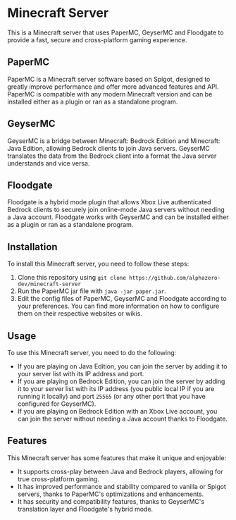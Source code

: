 # Minecraft Server

This is a Minecraft server that uses PaperMC, GeyserMC and Floodgate to provide a fast, secure and cross-platform gaming experience.

## PaperMC

PaperMC is a Minecraft server software based on Spigot, designed to greatly improve performance and offer more advanced features and API. PaperMC is compatible with any modern Minecraft version and can be installed either as a plugin or ran as a standalone program.

## GeyserMC

GeyserMC is a bridge between Minecraft: Bedrock Edition and Minecraft: Java Edition, allowing Bedrock clients to join Java servers. GeyserMC translates the data from the Bedrock client into a format the Java server understands and vice versa.

## Floodgate

Floodgate is a hybrid mode plugin that allows Xbox Live authenticated Bedrock clients to securely join online-mode Java servers without needing a Java account. Floodgate works with GeyserMC and can be installed either as a plugin or ran as a standalone program.

## Installation

To install this Minecraft server, you need to follow these steps:

1. Clone this repository using `git clone https://github.com/alphazero-dev/minecraft-server`
2. Run the PaperMC jar file with `java -jar paper.jar`.
3. Edit the config files of PaperMC, GeyserMC and Floodgate according to your preferences. You can find more information on how to configure them on their respective websites or wikis.

## Usage

To use this Minecraft server, you need to do the following:

- If you are playing on Java Edition, you can join the server by adding it to your server list with its IP address and port.
- If you are playing on Bedrock Edition, you can join the server by adding it to your server list with its IP address (you public local IP if you are running it locally) and port `25565` (or any other port that you have configured for GeyserMC).
- If you are playing on Bedrock Edition with an Xbox Live account, you can join the server without needing a Java account thanks to Floodgate.

## Features

This Minecraft server has some features that make it unique and enjoyable:

- It supports cross-play between Java and Bedrock players, allowing for true cross-platform gaming.
- It has improved performance and stability compared to vanilla or Spigot servers, thanks to PaperMC's optimizations and enhancements.
- It has security and compatibility features, thanks to GeyserMC's translation layer and Floodgate's hybrid mode.
